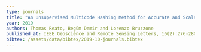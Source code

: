 ```yaml
---
type: journals
title: "An Unsupervised Multicode Hashing Method for Accurate and Scalable Remote Sensing Image Retrieval"
year: 2019
authors: Thomas Reato, Begüm Demir and Lorenzo Bruzzone
published_at: IEEE Geoscience and Remote Sensing Letters, 16(2):276-280, 2019
bibtex: /assets/data/bibtex/2019-10-journals.bibtex
---
```

